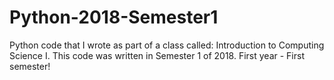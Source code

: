 # Python-2018-Semester1
Python code that I wrote as part of a class called: Introduction to Computing Science I.
This code was written in Semester 1 of 2018. First year - First semester!
